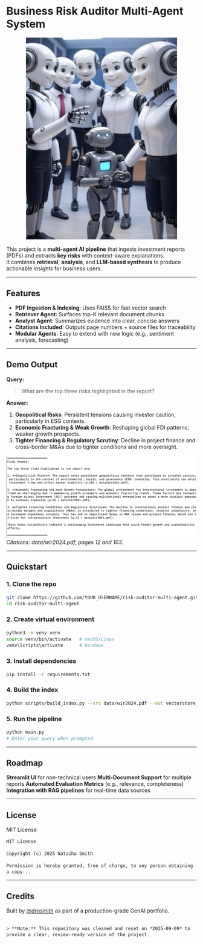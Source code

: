 # Business Risk Auditor Multi-Agent System 

<p align="center">
  <img src="./image1.jpeg" alt="Project Banner" width="400"/>
</p>

This project is a **multi-agent AI pipeline** that ingests investment reports (PDFs) and extracts **key risks** with context-aware explanations.  
It combines **retrieval**, **analysis**, and **LLM-based synthesis** to produce actionable insights for business users.

---

## Features
- **PDF Ingestion & Indexing**: Uses FAISS for fast vector search  
- **Retriever Agent**: Surfaces top-K relevant document chunks  
- **Analyst Agent**: Summarizes evidence into clear, concise answers  
- **Citations Included**: Outputs page numbers + source files for traceability  
- **Modular Agents**: Easy to extend with new logic (e.g., sentiment analysis, forecasting)  

---

## Demo Output

**Query:**  
> What are the top three risks highlighted in the report?

**Answer:**  
1. **Geopolitical Risks**: Persistent tensions causing investor caution, particularly in ESG contexts.  
2. **Economic Fracturing & Weak Growth**: Reshaping global FDI patterns; weaker growth prospects.  
3. **Tighter Financing & Regulatory Scrutiny**: Decline in project finance and cross-border M&As due to tighter conditions and more oversight.  

![Project Banner](./image2.png)
_Citations: data/wir2024.pdf, pages 12 and 103._

---

## Quickstart

### 1. Clone the repo
```bash
git clone https://github.com/YOUR_USERNAME/risk-auditor-multi-agent.git
cd risk-auditor-multi-agent
````

### 2. Create virtual environment

```bash
python3 -m venv venv
source venv/bin/activate   # macOS/Linux
venv\Scripts\activate      # Windows
```

### 3. Install dependencies

```bash
pip install -r requirements.txt
```

### 4. Build the index

```bash
python scripts/build_index.py --src data/wir2024.pdf --out vectorstore_index
```

### 5. Run the pipeline

```bash
python main.py
# Enter your query when prompted
```

---

## Roadmap
**Streamlit UI** for non-technical users
**Multi-Document Support** for multiple reports
**Automated Evaluation Metrics** (e.g., relevance, completeness)
**Integration with RAG pipelines** for real-time data sources

---

## License

MIT License

```text
MIT License

Copyright (c) 2025 Natasha Smith

Permission is hereby granted, free of charge, to any person obtaining a copy...
```

---

## Credits

Built by [@drnsmith](https://github.com/drnsmith) as part of a production-grade GenAI portfolio.

```

> **Note:** This repository was cleaned and reset on *2025-09-09* to provide a clear, review-ready version of the project.






